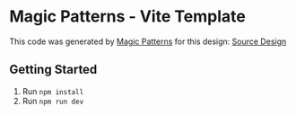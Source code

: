 # Magic Patterns - Vite Template

This code was generated by [Magic Patterns](https://magicpatterns.com) for this design: [Source Design](https://www.magicpatterns.com/c/vz4jdvcsed1tcnbzf3usqq)

## Getting Started

1. Run `npm install`
2. Run `npm run dev`
